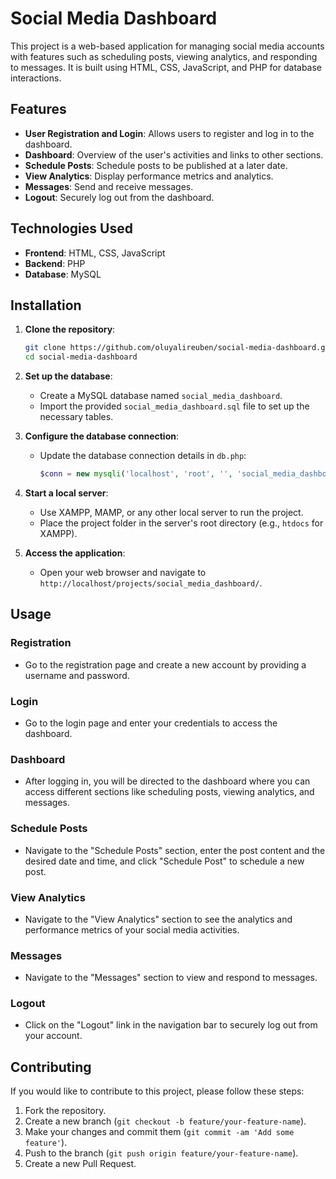 # Social Media Dashboard

This project is a web-based application for managing social media accounts with features such as scheduling posts, viewing analytics, and responding to messages. It is built using HTML, CSS, JavaScript, and PHP for database interactions.

## Features

- **User Registration and Login**: Allows users to register and log in to the dashboard.
- **Dashboard**: Overview of the user's activities and links to other sections.
- **Schedule Posts**: Schedule posts to be published at a later date.
- **View Analytics**: Display performance metrics and analytics.
- **Messages**: Send and receive messages.
- **Logout**: Securely log out from the dashboard.

## Technologies Used

- **Frontend**: HTML, CSS, JavaScript
- **Backend**: PHP
- **Database**: MySQL

## Installation

1. **Clone the repository**:
    ```bash
    git clone https://github.com/oluyalireuben/social-media-dashboard.git
    cd social-media-dashboard
    ```

2. **Set up the database**:
    - Create a MySQL database named `social_media_dashboard`.
    - Import the provided `social_media_dashboard.sql` file to set up the necessary tables.

3. **Configure the database connection**:
    - Update the database connection details in `db.php`:
      ```php
      $conn = new mysqli('localhost', 'root', '', 'social_media_dashboard');
      ```

4. **Start a local server**:
    - Use XAMPP, MAMP, or any other local server to run the project.
    - Place the project folder in the server's root directory (e.g., `htdocs` for XAMPP).

5. **Access the application**:
    - Open your web browser and navigate to `http://localhost/projects/social_media_dashboard/`.

## Usage

### Registration

- Go to the registration page and create a new account by providing a username and password.

### Login

- Go to the login page and enter your credentials to access the dashboard.

### Dashboard

- After logging in, you will be directed to the dashboard where you can access different sections like scheduling posts, viewing analytics, and messages.

### Schedule Posts

- Navigate to the "Schedule Posts" section, enter the post content and the desired date and time, and click "Schedule Post" to schedule a new post.

### View Analytics

- Navigate to the "View Analytics" section to see the analytics and performance metrics of your social media activities.

### Messages

- Navigate to the "Messages" section to view and respond to messages.

### Logout

- Click on the "Logout" link in the navigation bar to securely log out from your account.

## Contributing

If you would like to contribute to this project, please follow these steps:

1. Fork the repository.
2. Create a new branch (`git checkout -b feature/your-feature-name`).
3. Make your changes and commit them (`git commit -am 'Add some feature'`).
4. Push to the branch (`git push origin feature/your-feature-name`).
5. Create a new Pull Request.

